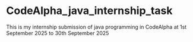 # CodeAlpha_java_internship_task
This is my internship submission of java programming in CodeAlpha at 1st September 2025 to 30th September 2025
